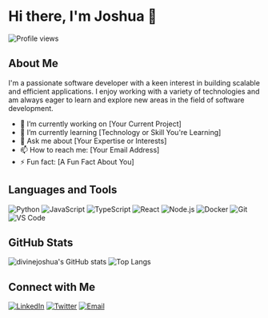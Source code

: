 # Hi there, I'm Joshua 👋

![Profile views](https://gpvc.arturio.dev/divinejoshua)

## About Me

I'm a passionate software developer with a keen interest in building scalable and efficient applications. I enjoy working with a variety of technologies and am always eager to learn and explore new areas in the field of software development.

- 🔭 I’m currently working on [Your Current Project]
- 🌱 I’m currently learning [Technology or Skill You're Learning]
- 💬 Ask me about [Your Expertise or Interests]
- 📫 How to reach me: [Your Email Address]
- ⚡ Fun fact: [A Fun Fact About You]

## Languages and Tools

![Python](https://img.shields.io/badge/-Python-3776AB?style=flat&logo=python&logoColor=white) 
![JavaScript](https://img.shields.io/badge/-JavaScript-F7DF1E?style=flat&logo=javascript&logoColor=black) 
![TypeScript](https://img.shields.io/badge/-TypeScript-3178C6?style=flat&logo=typescript&logoColor=white) 
![React](https://img.shields.io/badge/-React-61DAFB?style=flat&logo=react&logoColor=black) 
![Node.js](https://img.shields.io/badge/-Node.js-339933?style=flat&logo=node.js&logoColor=white) 
![Docker](https://img.shields.io/badge/-Docker-2496ED?style=flat&logo=docker&logoColor=white) 
![Git](https://img.shields.io/badge/-Git-F05032?style=flat&logo=git&logoColor=white) 
![VS Code](https://img.shields.io/badge/-VS%20Code-007ACC?style=flat&logo=visual-studio-code&logoColor=white) 

## GitHub Stats

![divinejoshua's GitHub stats](https://github-readme-stats.vercel.app/api?username=divinejoshua&show_icons=true&theme=radical)
![Top Langs](https://github-readme-stats.vercel.app/api/top-langs/?username=divinejoshua&layout=compact&theme=radical)

## Connect with Me

[![LinkedIn](https://img.shields.io/badge/-LinkedIn-0077B5?style=flat&logo=linkedin&logoColor=white)](https://www.linkedin.com/in/yourprofile)
[![Twitter](https://img.shields.io/badge/-Twitter-1DA1F2?style=flat&logo=twitter&logoColor=white)](https://twitter.com/yourprofile)
[![Email](https://img.shields.io/badge/-Email-D14836?style=flat&logo=gmail&logoColor=white)](mailto:youremail@example.com)

